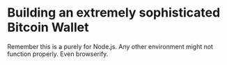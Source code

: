 # Building an extremely sophisticated Bitcoin Wallet
  Remember this is a purely for Node.js. Any other environment might not function properly.
  Even browserify.
